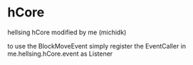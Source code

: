 hCore
=====

hellsing hCore modified by me (michidk)

to use the BlockMoveEvent simply register the EventCaller in me.hellsing.hCore.event as Listener
